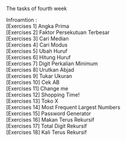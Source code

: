 The tasks of fourth week

Infroamtion :</br>
[Exercises 1] Angka Prima</br>
[Exercises 2] Faktor Persekutuan Terbesar</br>
[Exercises 3] Cari Median</br>
[Exercises 4] Cari Modus</br>
[Exercises 5] Ubah Huruf</br>
[Exercises 6] Hitung Huruf</br>
[Exercises 7] Digit Perkalian Minimum</br>
[Exercises 8] Urutkan Abjad</br>
[Exercises 9] Tukar Ukuran</br>
[Exercises 10] Cek AB</br>
[Exercises 11] Change me</br>
[Exercises 12] Shopping Time!</br>
[Exercises 13] Toko X</br>
[Exercises 14] Most Frequent Largest Numbers</br>
[Exercises 15] Password Generator</br>
[Exercises 16] Makan Terus Rekursif</br>
[Exercises 17] Total Digit Rekursif</br>
[Exercises 18] Kali Terus Rekursif
